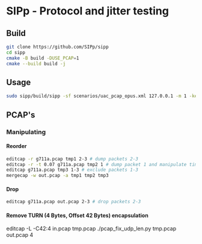 # SIPp - Protocol and jitter testing

## Build

```bash
git clone https://github.com/SIPp/sipp
cd sipp
cmake -B build -DUSE_PCAP=1
cmake --build build -j
```

## Usage

```bash
sudo sipp/build/sipp -sf scenarios/uac_pcap_opus.xml 127.0.0.1 -m 1 -key pcap pcap/opus_audio_500hz_linux_qdisc_delay_50ms.pcap
```

## PCAP's

### Manipulating

#### Reorder

```bash
editcap -r g711a.pcap tmp1 2-3 # dump packets 2-3
editcap -r -t 0.07 g711a.pcap tmp2 1 # dump packet 1 and manipulate timestamp
editcap g711a.pcap tmp3 1-3 # exclude packets 1-3
mergecap -w out.pcap -a tmp1 tmp2 tmp3
```
#### Drop

```bash
editcap g711a.pcap out.pcap 2-3 # drop packets 2-3
```

#### Remove TURN (4 Bytes, Offset 42 Bytes) encapsulation

editcap -L -C42:4 in.pcap tmp.pcap
./pcap_fix_udp_len.py tmp.pcap out.pcap 4
